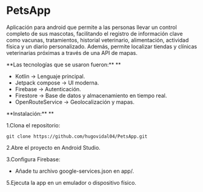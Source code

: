 # PetsApp
<p>
Aplicación para android que permite a las personas llevar un control completo de sus mascotas, facilitando el registro de información clave como vacunas, tratamientos, historial veterinario, alimentación, actividad física y un diario personalizado. Además, permite localizar tiendas y clínicas veterinarias próximas a través de una API de mapas.
</p>

<p>
**Las tecnologías que se usaron fueron:**
**</p>

- Kotlin -> Lenguaje principal.
- Jetpack compose -> UI moderna.
- Firebase -> Autenticación.
- Firestore -> Base de datos y almacenamiento en tiempo real.
- OpenRouteService -> Geolocalización y mapas.

<p>
**Instalación:**
**</p>

1.Clona el repositorio:

`git clone https://github.com/hugovidal04/PetsApp.git`

2.Abre el proyecto en Android Studio.

3.Configura Firebase:

- Añade tu archivo google-services.json en app/.

5.Ejecuta la app en un emulador o dispositivo físico.
